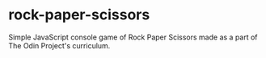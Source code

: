 # rock-paper-scissors
Simple JavaScript console game of Rock Paper Scissors made as a part of The Odin Project's curriculum.
